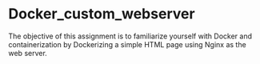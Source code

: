# Docker_custom_webserver
The objective of this assignment is to familiarize yourself with Docker and containerization by Dockerizing a simple HTML page using Nginx as the web server.
